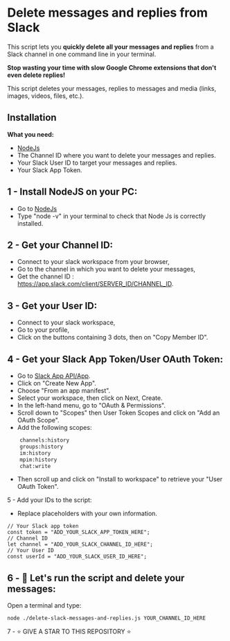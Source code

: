 # Delete messages and replies from Slack

This script lets you **quickly delete all your messages and replies** from a Slack channel in one command line in your terminal.

**Stop wasting your time with slow Google Chrome extensions that don't even delete replies!**

This script deletes your messages, replies to messages and media (links, images, videos, files, etc.).

## Installation

**What you need:**

- [NodeJs](https://nodejs.org/en)
- The Channel ID where you want to delete your messages and replies.
- Your Slack User ID to target your messages and replies.
- Your Slack App Token.

## 1 - Install NodeJS on your PC:

- Go to [NodeJs](https://nodejs.org/en)
- Type "node -v" in your terminal to check that Node Js is correctly installed.

## 2 - Get your Channel ID:

- Connect to your slack workspace from your browser,
- Go to the channel in which you want to delete your messages,
- Get the channel ID : https://app.slack.com/client/SERVER_ID/CHANNEL_ID.

## 3 - Get your User ID:

- Connect to your slack workspace,
- Go to your profile,
- Click on the buttons containing 3 dots, then on "Copy Member ID".

## 4 - Get your Slack App Token/User OAuth Token:

- Go to [Slack App API/App](https://api.slack.com/apps/).
- Click on "Create New App".
- Choose "From an app manifest".
- Select your workspace, then click on Next, Create.
- In the left-hand menu, go to "OAuth & Permissions".
- Scroll down to "Scopes" then User Token Scopes and click on "Add an OAuth Scope".
- Add the following scopes:

```bash
    channels:history
    groups:history
    im:history
    mpim:history
    chat:write
```

- Then scroll up and click on "Install to workspace" to retrieve your "User OAuth Token".

5 - Add your IDs to the script:

- Replace placeholders with your own information.

```
// Your Slack app token
const token = "ADD_YOUR_SLACK_APP_TOKEN_HERE";
// Channel ID
let channel = "ADD_YOUR_SLACK_CHANNEL_ID_HERE";
// Your User ID
const userId = "ADD_YOUR_SLACK_USER_ID_HERE";
```

## 6 - :rocket: Let's run the script and delete your messages:

Open a terminal and type:

```
node ./delete-slack-messages-and-replies.js YOUR_CHANNEL_ID_HERE
```

7 - :star: GIVE A STAR TO THIS REPOSITORY :star:
